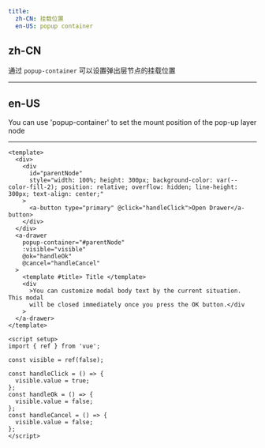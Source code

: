 ```yaml
title:
  zh-CN: 挂载位置
  en-US: popup container
```

## zh-CN

通过 `popup-container` 可以设置弹出层节点的挂载位置

---

## en-US

You can use 'popup-container' to set the mount position of the pop-up layer node

---

```vue
<template>
  <div>
    <div
      id="parentNode"
      style="width: 100%; height: 300px; background-color: var(--color-fill-2); position: relative; overflow: hidden; line-height: 300px; text-align: center;"
    >
      <a-button type="primary" @click="handleClick">Open Drawer</a-button>
    </div>
  </div>
  <a-drawer
    popup-container="#parentNode"
    :visible="visible"
    @ok="handleOk"
    @cancel="handleCancel"
  >
    <template #title> Title </template>
    <div
      >You can customize modal body text by the current situation. This modal
      will be closed immediately once you press the OK button.</div
    >
  </a-drawer>
</template>

<script setup>
import { ref } from 'vue';

const visible = ref(false);

const handleClick = () => {
  visible.value = true;
};
const handleOk = () => {
  visible.value = false;
};
const handleCancel = () => {
  visible.value = false;
};
</script>
```
